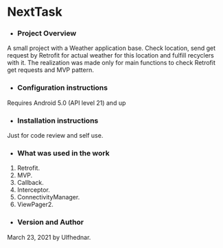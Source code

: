 # NextTask
* ### Project Overview
A small project with a Weather application base. Check location, send get request by Retrofit for actual weather for this location and fulfill recyclers with it. 
The realization was made only for main functions to check Retrofit get requests and MVP pattern.
* ### Configuration instructions
Requires Android 5.0 (API level 21) and up
* ### Installation instructions
Just for code review and self use. 
* ### What was used in the work
1. Retrofit.
2. MVP.
3. Callback.
4. Interceptor.
5. ConnectivityManager.
6. ViewPager2.
* ### Version and Author
March 23, 2021 by Ulfhednar.
